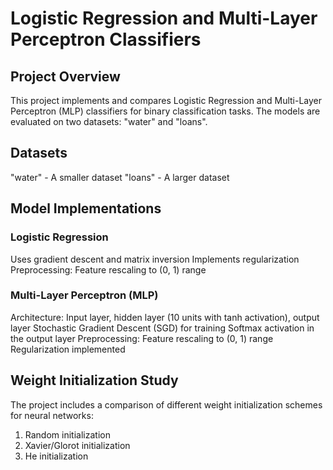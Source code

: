 # Logistic Regression and Multi-Layer Perceptron Classifiers
## Project Overview
This project implements and compares Logistic Regression and Multi-Layer Perceptron (MLP) classifiers for binary classification tasks. The models are evaluated on two datasets: "water" and "loans".

## Datasets

"water" - A smaller dataset
"loans" - A larger dataset

## Model Implementations
### Logistic Regression

Uses gradient descent and matrix inversion
Implements regularization
Preprocessing: Feature rescaling to (0, 1) range

### Multi-Layer Perceptron (MLP)

Architecture: Input layer, hidden layer (10 units with tanh activation), output layer
Stochastic Gradient Descent (SGD) for training
Softmax activation in the output layer
Preprocessing: Feature rescaling to (0, 1) range
Regularization implemented


## Weight Initialization Study
The project includes a comparison of different weight initialization schemes for neural networks:

1. Random initialization
2. Xavier/Glorot initialization
3. He initialization
